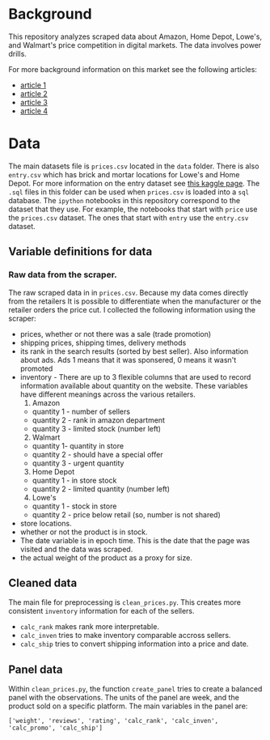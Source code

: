 # Background

This repository analyzes scraped data about Amazon, Home Depot, Lowe's, and Walmart's price competition in digital markets. The data involves power drills. 

For more background information on this market see the following articles:
* [article 1](https://www.emarketer.com/content/digital-investments-pay-off-for-walmart-in-ecommerce-race)
* [article 2](https://techcrunch.com/2018/07/13/amazons-share-of-the-us-e-commerce-market-is-now-49-or-5-of-all-retail-spend/)
* [article 3](https://www.emarketer.com/Chart/Top-10-US-Companies-Ranked-by-Retail-Ecommerce-Sales-Share-2018-of-US-retail-ecommerce-sales/220521)
* [article 4](https://www.statista.com/statistics/276846/reach-of-top-online-retail-categories-worldwide/)


# Data

The main datasets file is `prices.csv` located in the `data` folder. There is also `entry.csv` which has brick and mortar locations for Lowe's and Home Depot. For more information on the entry dataset see [this kaggle page](https://www.kaggle.com/datasets/erichschulman/home-improvement-stores). The `.sql` files in this folder can be used when `prices.csv` is loaded into a `sql` database. The `ipython` notebooks in this repository correspond to the dataset that they use. For example, the notebooks that start with `price` use the `prices.csv` dataset. The ones that start with `entry` use the `entry.csv` dataset.

## Variable definitions for data 

### Raw data from the scraper.

The raw scraped data in in `prices.csv`. Because my data comes directly from the retailers It is possible to differentiate when the manufacturer or the retailer orders the price cut. I collected the following information using the scraper: 

* prices, whether or not there was a sale (trade promotion)
* shipping prices, shipping times, delivery methods
* its rank in the search results (sorted by best seller). Also information about ads.  Ads 1 means that it was sponsered, 0 means it wasn't promoted
* inventory - There are up to 3 flexible columns that are used to record information available about quantity on the website. These variables have different meanings across the various retailers.
	1. Amazon
	* quantity 1 - number of sellers
	* quantity 2 - rank in amazon department
	* quantity 3 - limited stock (number left)
	2. Walmart
	* quantity 1- quantity in store
	* quantity 2 - should have a special offer
	* quantity 3 - urgent quantity
	3. Home Depot
	* quantity 1 - in store stock 
	* quantity 2 - limited quantity (number left)
	4. Lowe's
	* quantity 1 - stock in store
	* quantity 2 - price below retail (so, number is not shared)
* store locations.
* whether or not the product is in stock.
* The date variable is in epoch time. This is the date that the page was visited and the data was scraped.
* the actual weight of the product as a proxy for size.

## Cleaned data
The main file for preprocessing is `clean_prices.py`. This creates more consistent `inventory` information for each of the sellers.
* `calc_rank` makes rank more interpretable.
* `calc_inven` tries to make inventory comparable accross sellers.
* `calc_ship` tries to convert shipping information into a price and date.


## Panel data

Within `clean_prices.py`, the function `create_panel` tries to create a balanced panel with the observations. The units of the panel are week, and the product sold on a specific platform. The main variables in the panel are:

`['weight', 'reviews', 'rating', 'calc_rank', 'calc_inven', 'calc_promo', 'calc_ship']`






